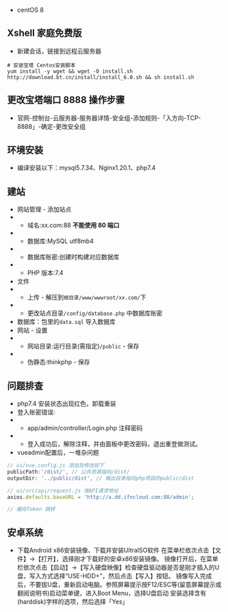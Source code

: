 - centOS 8

## Xshell 家庭免费版

- 新建会话，链接到远程云服务器

```
# 安装宝塔 Centos安装脚本
yum install -y wget && wget -O install.sh http://download.bt.cn/install/install_6.0.sh && sh install.sh
```

## 更改宝塔端口 8888 操作步骤

- 官网-控制台-云服务器-服务器详情-安全组-添加规则-「入方向-TCP-8888」-确定-更改安全组

## 环境安装

- 编译安装以下：mysql5.7.34、Nginx1.20.1、php7.4

## 建站

- 网站管理 - 添加站点
- - 域名:xx.com:88 **不能使用 80 端口**
- - 数据库:MySQL utf8mb4
- - 数据库账密:创建时构建对应数据库
- - PHP 版本:7.4
- 文件
- - 上传 - 解压到`根目录/www/wwwroot/xx.com/`下
- - 更改站点目录`/config/database.php` 中数据库账密
- 数据库：包里的`data.sql` 导入数据库
- 网站 - 设置
- - 网站目录:运行目录(需指定)`/public` - 保存
- - 伪静态:thinkphp - 保存

## 问题排查

- php7.4 安装状态出现红色，卸载重装
- 登入账密错误:
- - app/admin/controller/Login.php 注释密码
- - 登入成功后，解除注释，并由面板中更改密码，退出重登做测试。
- vueadmin配置后，一堆杂问题
```js
// ui/vue.config.js 添加及修改如下
publicPath:'/dist/', // 公共资源指向/dist/
outputDir: '../public/dist', // 输出目录指向php项目的public/dist

// ui/src/api/request.js 改API请求地址
axios.defaults.baseURL = 'http://a.dd.ifncloud.com:88/admin';

// 缓存Token 跳转
```


## 安卓系统
- 下载Android x86安装镜像、下载并安装UltraISO软件
在菜单栏依次点击【文件】->【打开】，选择刚才下载好的安卓x86安装镜像。
镜像打开后，在菜单栏依次点击【启动】->【写入硬盘映像】检查硬盘驱动器是否是刚才插入的U盘，写入方式选择“USE-HDD+”，然后点击【写入】按钮。
镜像写入完成后，不要拔U盘，重新启动电脑。参照屏幕提示按F12/ESC等(留意屏幕提示或翻阅说明书)启动菜单键，进入Boot Menu，选择U盘启动
安装选择含有(harddisk)字样的选项，然后选择「Yes」